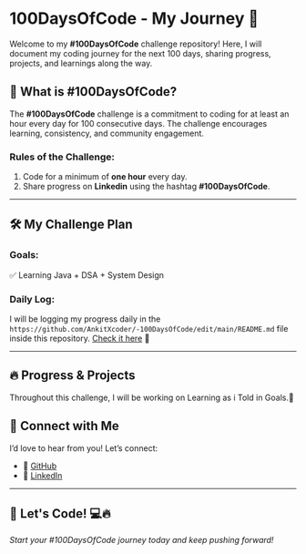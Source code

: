 # 100DaysOfCode - My Journey 🚀

Welcome to my **#100DaysOfCode** challenge repository! Here, I will document my coding journey for the next 100 days, sharing progress, projects, and learnings along the way.

## 📌 What is #100DaysOfCode?
The **#100DaysOfCode** challenge is a commitment to coding for at least an hour every day for 100 consecutive days. The challenge encourages learning, consistency, and community engagement.

### **Rules of the Challenge:**
1. Code for a minimum of **one hour** every day.
2. Share progress on **Linkedin** using the hashtag **#100DaysOfCode**.

---

## 🛠 My Challenge Plan

### **Goals:**
✅ Learning Java + DSA + System Design

### **Daily Log:**
I will be logging my progress daily in the `https://github.com/AnkitXcoder/-100DaysOfCode/edit/main/README.md` file inside this repository. [Check it here](https://github.com/AnkitXcoder/-100DaysOfCode/edit/main/README.md) 📖

---

## 🔥 Progress & Projects
Throughout this challenge, I will be working on Learning as i Told in Goals.🚀


## 🤝 Connect with Me
I’d love to hear from you! Let’s connect:

- 💼 [GitHub](https://github.com/AnkitXcoder)
- 🔗 [LinkedIn](https://www.linkedin.com/in/ankit-kushwaha-coder/)


---

## 🚀 Let's Code! 💻🔥
*Start your #100DaysOfCode journey today and keep pushing forward!*

